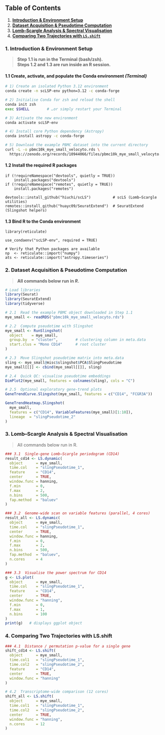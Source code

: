 ## Table of Contents

1. **[Introduction & Environment Setup](#introduction--environment-setup)**  
2. **[Dataset Acquisition & Pseudotime Computation](#dataset-acquisition--pseudotime-computation)**  
3. **[Lomb–Scargle Analysis & Spectral Visualisation](#lombscargle-analysis--spectral-visualisation)**  
4. **[Comparing Two Trajectories with `LS.shift`](#comparing-two-trajectories-with-lsshift)**  



### 1. Introduction & Environment Setup <a name="introduction--environment-setup"></a>

> **Step 1.1 is run in the Terminal (bash/zsh).**  
> **Steps 1.2 and 1.3 are run inside an R session.**

#### 1.1 Create, activate, and populate the Conda environment *(Terminal)*

```bash
# 1) Create an isolated Python 3.12 environment
conda create -n scLSP-env python=3.12 -c conda-forge

# 2) Initialise Conda for zsh and reload the shell
conda init zsh
exec $SHELL        # …or simply restart your Terminal

# 3) Activate the new environment
conda activate scLSP-env

# 4) Install core Python dependency (Astropy)
conda install astropy -c conda-forge

# 5) Download the example PBMC dataset into the current directory
curl -L -o pbmc10k_mye_small_velocyto.rds \
  https://zenodo.org/records/10944066/files/pbmc10k_mye_small_velocyto.rds

```

#### 1.2 Install the required R packages
```
if (!requireNamespace("devtools", quietly = TRUE))
    install.packages("devtools")
if (!requireNamespace("remotes", quietly = TRUE))
    install.packages("remotes")

devtools::install_github("hiuchi/scLS")          # scLS (Lomb–Scargle utilities)
remotes::install_github("huayc09/SeuratExtend")  # SeuratExtend (Slingshot helpers)
```

#### 1.3 Bind R to the Conda environment
```
library(reticulate)

use_condaenv("scLSP-env", required = TRUE)

# Verify that Python packages are available
np  <- reticulate::import("numpy")
ats <- reticulate::import("astropy.timeseries")
```

### 2. Dataset Acquisition & Pseudotime Computation <a name="dataset-acquisition--pseudotime-computation"></a>

> **All commands below run in _R_.**

```r
# Load libraries
library(Seurat)
library(SeuratExtend)
library(tidyverse)

# 2.1  Read the example PBMC object downloaded in Step 1.1
mye_small <- readRDS("pbmc10k_mye_small_velocyto.rds")

# 2.2  Compute pseudotime with Slingshot
mye_small <- RunSlingshot(
  object    = mye_small,
  group.by  = "cluster",        # clustering column in meta.data
  start.clus = "Mono CD14"      # root cluster
)

# 2.3  Move Slingshot pseudotime matrix into meta.data
sling <- mye_small@misc$slingshot$PCA$SlingPseudotime
mye_small[[]] <- cbind(mye_small[[]], sling)

# 2.4  Quick QC: visualise pseudotime embeddings
DimPlot2(mye_small, features = colnames(sling), cols = "C")

# 2.5  Optional exploratory gene-trend plots
GeneTrendCurve.Slingshot(mye_small, features = c("CD14", "FCGR3A"))

GeneTrendHeatmap.Slingshot(
  mye_small,
  features = c("CD14", VariableFeatures(mye_small)[1:10]),
  lineage  = "slingPseudotime_2"
)
```

### 3. Lomb–Scargle Analysis & Spectral Visualisation <a name="lombscargle-analysis--spectral-visualisation"></a>
>All commands below run in R.

```r
### 3.1  Single-gene Lomb–Scargle periodogram (CD14)
result_cd14 <- LS.dynamic(
  object      = mye_small,
  time.col    = "slingPseudotime_1",
  feature     = "CD14",
  center      = TRUE,
  window.func = hanning,
  f.min       = 0,
  f.max       = 2,
  n.bins      = 500,
  fap.method  = "baluev"
)

### 3.2  Genome-wide scan on variable features (parallel, 4 cores)
result_all <- LS.dynamic(
  object      = mye_small,
  time.col    = "slingPseudotime_1",
  center      = TRUE,
  window.func = hanning,
  f.min       = 0,
  f.max       = 2,
  n.bins      = 500,
  fap.method  = "baluev",
  n.cores     = 4
)

### 3.3  Visualise the power spectrum for CD14
g <- LS.plot(
  object      = mye_small,
  time.col    = "slingPseudotime_1",
  feature     = "CD14",
  center      = TRUE,
  window.func = "hanning",
  f.min       = 0,
  f.max       = 1,
  n.bins      = 100
)
print(g)   # displays ggplot object
```

### 4. Comparing Two Trajectories with LS.shift <a name="comparing-two-trajectories-with-lsshift"></a>
```r
### 4.1  Distance / permutation p-value for a single gene
shift_cd14 <- LS.shift(
  object      = mye_small,
  time.col1   = "slingPseudotime_1",
  time.col2   = "slingPseudotime_2",
  feature     = "CD14",
  center      = TRUE,
  window.func = "hanning"
)

# 4.2  Transcriptome-wide comparison (12 cores)
shift_all <- LS.shift(
  object      = mye_small,
  time.col1   = "slingPseudotime_1",
  time.col2   = "slingPseudotime_2",
  center      = TRUE,
  window.func = "hanning",
  n.cores     = 12
)
```
